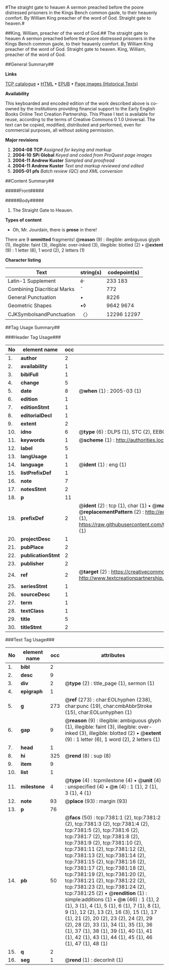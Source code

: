 #The straight gate to heauen A sermon preached before the poore distressed prisoners in the Kings Bench common gaole, to their heauenly comfort. By William King preacher of the word of God. Straight gate to heaven.#

##King, William, preacher of the word of God.##
The straight gate to heauen A sermon preached before the poore distressed prisoners in the Kings Bench common gaole, to their heauenly comfort. By William King preacher of the word of God.
Straight gate to heaven.
King, William, preacher of the word of God.

##General Summary##

**Links**

[TCP catalogue](http://www.ota.ox.ac.uk/tcp/)  • 
[HTML](http://tei.it.ox.ac.uk/tcp/Texts-HTML/free/A04/A04859.html)  • 
[EPUB](http://tei.it.ox.ac.uk/tcp/Texts-EPUB/free/A04/A04859.epub) • 
[Page images (Historical Texts)](https://data.historicaltexts.jisc.ac.uk/view?pubId=eebo-99842702e&pageId=eebo-99842702e-7381-1)

**Availability**

This keyboarded and encoded edition of the
	       work described above is co-owned by the institutions
	       providing financial support to the Early English Books
	       Online Text Creation Partnership. This Phase I text is
	       available for reuse, according to the terms of Creative
	       Commons 0 1.0 Universal. The text can be copied,
	       modified, distributed and performed, even for
	       commercial purposes, all without asking permission.

**Major revisions**

1. __2004-08__ __TCP__ *Assigned for keying and markup*
1. __2004-10__ __SPi Global__ *Keyed and coded from ProQuest page images*
1. __2004-11__ __Andrew Kuster__ *Sampled and proofread*
1. __2004-11__ __Andrew Kuster__ *Text and markup reviewed and edited*
1. __2005-01__ __pfs__ *Batch review (QC) and XML conversion*

##Content Summary##

#####Front#####

#####Body#####

1. The Straight Gate to Heauen.

**Types of content**

  * Oh, Mr. Jourdain, there is **prose** in there!

There are 9 **ommitted** fragments! 
 @__reason__ (9) : illegible: ambiguous glyph (1), illegible: faint (3), illegible: over-inked (3), illegible: blotted (2)  •  @__extent__ (9) : 1 letter (6), 1 word (2), 2 letters (1)

**Character listing**


|Text|string(s)|codepoint(s)|
|---|---|---|
|Latin-1 Supplement|é·|233 183|
|Combining             Diacritical Marks|̄|772|
|General Punctuation|•|8226|
|Geometric Shapes|▪◊|9642 9674|
|CJKSymbolsandPunctuation|〈〉|12296 12297|

##Tag Usage Summary##

###Header Tag Usage###

|No|element name|occ|attributes|
|---|---|---|---|
|1.|__author__|2||
|2.|__availability__|1||
|3.|__biblFull__|1||
|4.|__change__|5||
|5.|__date__|8| @__when__ (1) : 2005-03 (1)|
|6.|__edition__|1||
|7.|__editionStmt__|1||
|8.|__editorialDecl__|1||
|9.|__extent__|2||
|10.|__idno__|6| @__type__ (6) : DLPS (1), STC (2), EEBO-CITATION (1), PROQUEST (1), VID (1)|
|11.|__keywords__|1| @__scheme__ (1) : http://authorities.loc.gov/ (1)|
|12.|__label__|5||
|13.|__langUsage__|1||
|14.|__language__|1| @__ident__ (1) : eng (1)|
|15.|__listPrefixDef__|1||
|16.|__note__|7||
|17.|__notesStmt__|2||
|18.|__p__|11||
|19.|__prefixDef__|2| @__ident__ (2) : tcp (1), char (1)  •  @__matchPattern__ (2) : ([0-9\-]+):([0-9IVX]+) (1), (.+) (1)  •  @__replacementPattern__ (2) : http://eebo.chadwyck.com/downloadtiff?vid=$1&page=$2 (1), https://raw.githubusercontent.com/textcreationpartnership/Texts/master/tcpchars.xml#$1 (1)|
|20.|__projectDesc__|1||
|21.|__pubPlace__|2||
|22.|__publicationStmt__|2||
|23.|__publisher__|2||
|24.|__ref__|2| @__target__ (2) : https://creativecommons.org/publicdomain/zero/1.0/ (1), http://www.textcreationpartnership.org/docs/. (1)|
|25.|__seriesStmt__|1||
|26.|__sourceDesc__|1||
|27.|__term__|1||
|28.|__textClass__|1||
|29.|__title__|5||
|30.|__titleStmt__|2||


###Text Tag Usage###

|No|element name|occ|attributes|
|---|---|---|---|
|1.|__bibl__|2||
|2.|__desc__|9||
|3.|__div__|2| @__type__ (2) : title_page (1), sermon (1)|
|4.|__epigraph__|1||
|5.|__g__|273| @__ref__ (273) : char:EOLhyphen (238), char:punc (19), char:cmbAbbrStroke (15), char:EOLunhyphen (1)|
|6.|__gap__|9| @__reason__ (9) : illegible: ambiguous glyph (1), illegible: faint (3), illegible: over-inked (3), illegible: blotted (2)  •  @__extent__ (9) : 1 letter (6), 1 word (2), 2 letters (1)|
|7.|__head__|1||
|8.|__hi__|325| @__rend__ (8) : sup (8)|
|9.|__item__|9||
|10.|__list__|1||
|11.|__milestone__|4| @__type__ (4) : tcpmilestone (4)  •  @__unit__ (4) : unspecified (4)  •  @__n__ (4) : 1 (1), 2 (1), 3 (1), 4 (1)|
|12.|__note__|93| @__place__ (93) : margin (93)|
|13.|__p__|76||
|14.|__pb__|50| @__facs__ (50) : tcp:7381:1 (2), tcp:7381:2 (2), tcp:7381:3 (2), tcp:7381:4 (2), tcp:7381:5 (2), tcp:7381:6 (2), tcp:7381:7 (2), tcp:7381:8 (2), tcp:7381:9 (2), tcp:7381:10 (2), tcp:7381:11 (2), tcp:7381:12 (2), tcp:7381:13 (2), tcp:7381:14 (2), tcp:7381:15 (2), tcp:7381:16 (2), tcp:7381:17 (2), tcp:7381:18 (2), tcp:7381:19 (2), tcp:7381:20 (2), tcp:7381:21 (2), tcp:7381:22 (2), tcp:7381:23 (2), tcp:7381:24 (2), tcp:7381:25 (2)  •  @__rendition__ (1) : simple:additions (1)  •  @__n__ (46) : 1 (1), 2 (1), 3 (1), 4 (1), 5 (1), 6 (1), 7 (1), 8 (1), 9 (1), 12 (2), 13 (2), 16 (3), 15 (1), 17 (1), 21 (2), 20 (2), 23 (2), 24 (2), 29 (2), 28 (2), 33 (1), 34 (1), 35 (1), 36 (1), 37 (1), 38 (1), 39 (1), 40 (1), 41 (1), 42 (1), 43 (1), 44 (1), 45 (1), 46 (1), 47 (1), 48 (1)|
|15.|__q__|2||
|16.|__seg__|1| @__rend__ (1) : decorInit (1)|
